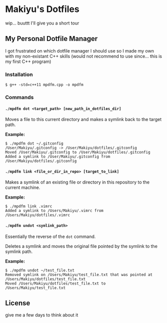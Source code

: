 # Makiyu's Dotfiles

wip... buuttt I'll give you a short tour

## My Personal Dotfile Manager

I got frustrated on which dotfile manager I should use so I made my own with my non-existant C++ skills (would not recommend to use since... this is my first C++ program)

### Installation

```
$ g++ -std=c++11 mpdfm.cpp -o mpdfm
```

### Commands

#### `./mpdfm dot <target_path> [new_path_in_dotfiles_dir]`

Moves a file to this current directory and makes a symlink back to the target path.

__Example:__
```
$ ./mpdfm dot ~/.gitconfig
/User/Makiyu/.gitconfig -> /User/Makiyu/dotfiles/.gitconfig
Moved /User/Makiyu/.gitconfig to /User/Makiyu/dotfiles/.gitconfig
Added a symlink to /User/Makiyu/.gitconfig from /User/Makiyu/dotfiles/.gitconfig
```

#### `./mpdfm link <file_or_dir_in_repo> [target_to_link]`

Makes a symlink of an existing file or directory in this repository to the current machine.

__Example:__
```
$ ./mpdfm link .vimrc
Added a symlink to /Users/Makiyu/.vimrc from /Users/Makiyu/dotfiles/.vimrc
```
#### `./mpdfm undot <symlink_path>`

Essentially the reverse of the `dot` command.

Deletes a symlink and moves the original file pointed by the symlink to the symlink path.

__Example:__
```
$ ./mpdfm undot ~/test_file.txt
Removed symlink on /Users/Makiyu/test_file.txt that was pointed at /Users/Makiyu/dotfiles/test_file.txt
Moved /Users/Makiyu/dotfiles/test_file.txt to /Users/Makiyu/test_file.txt
```

## License

give me a few days to think about it

